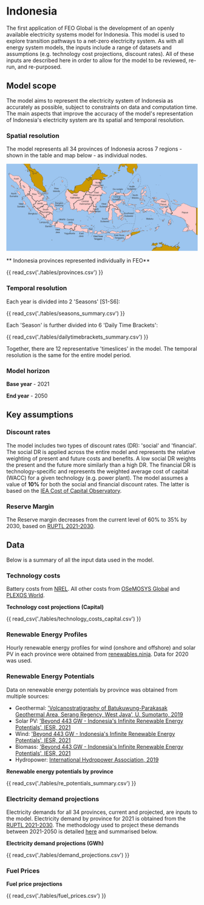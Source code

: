 # Indonesia

The first application of FEO Global is the development of an openly available 
electricity systems model for Indonesia. This model is used to explore 
transition pathways to a net-zero electricity system. As with all energy system 
models, the inputs include a range of datasets and assumptions (e.g. technology 
cost projections, discount rates). All of these inputs are described here in 
order to allow for the model to be reviewed, re-run, and re-purposed.

## Model scope


The model aims to represent the electricity system of Indonesia as accurately as
possible, subject to constraints on data and computation time. The main aspects 
that improve the accuracy of the model's representation of Indonesia's 
electricity system are its spatial and temporal resolution.


### Spatial resolution

The model represents all 34 provinces of Indonesia across 7 regions - shown in 
the table and map below - as individual nodes. 

![IDN_provinces](./figures/Indonesia_provinces_english.png "Indonesia provinces")

** Indonesia provinces represented individually in FEO**

{{ read_csv('./tables/provinces.csv') }}


### Temporal resolution

Each year is divided into 2 'Seasons' [S1-S6]: 

{{ read_csv('./tables/seasons_summary.csv') }}

Each 'Season' is further divided into 6 'Daily Time Brackets':

{{ read_csv('./tables/dailytimebrackets_summary.csv') }}

Together, there are 12 representative 'timeslices' in the model. The temporal 
resolution is the same for the entire model period. 


### Model horizon

**Base year** - 2021

**End year** - 2050


## Key assumptions

### Discount rates

The model includes two types of discount rates (DR): 'social' and 'financial'. 
The social DR is applied across the entire model and represents the relative 
weighting of present and future costs and benefits. A low social DR weights the 
present and the future more similarly than a high DR. The financial DR is 
technology-specific and represents the weighted average cost of capital (WACC) 
for a given technology (e.g. power plant). The model assumes a value of 
**10%** for both the social and financial discount rates. The latter is based 
on the [IEA Cost of Capital Observatory](https://www.iea.org/data-and-statistics/data-tools/cost-of-capital-observatory). 


### Reserve Margin

The Reserve margin decreases from the current level of 60% to 35% by 2030, based
on [RUPTL 2021-2030](https://web.pln.co.id/statics/uploads/2021/10/ruptl-2021-2030.pdf).


## Data

Below is a summary of all the input data used in the model.

### Technology costs

Battery costs from [NREL](https://www.nrel.gov/docs/fy21osti/79236.pdf). 
All other costs from [OSeMOSYS Global](https://www.nature.com/articles/s41597-022-01737-0)
and [PLEXOS World](https://dataverse.harvard.edu/dataverse/PLEXOS-World).


**Technology cost projections (Capital)**

{{  read_csv('./tables/technology_costs_capital.csv')  }}


### Renewable Energy Profiles

Hourly renewable energy profiles for wind (onshore and offshore) and solar PV 
in each province were obtained from [renewables.ninja](https://www.renewables.ninja/).
Data for 2020 was used.


### Renewable Energy Potentials

Data on renewable energy potentials by province was obtained from multiple 
sources:

- Geothermal: ['Volcanostratigraphy of Batukuwung-Parakasak Geothermal Area, Serang Regency, West Java', U. Sumotarto, 2019](https://iopscience.iop.org/article/10.1088/1742-6596/1363/1/012048) 
- Solar PV: ['Beyond 443 GW - Indonesia's Infinite Renewable Energy Potentials', IESR, 2021](https://iesr.or.id/en/pustaka/beyond-443-gw-indonesias-infinite-renewable-energy-potentials)
- Wind: ['Beyond 443 GW - Indonesia's Infinite Renewable Energy Potentials', IESR, 2021](https://iesr.or.id/en/pustaka/beyond-443-gw-indonesias-infinite-renewable-energy-potentials)
- Biomass: ['Beyond 443 GW - Indonesia's Infinite Renewable Energy Potentials', IESR, 2021](https://iesr.or.id/en/pustaka/beyond-443-gw-indonesias-infinite-renewable-energy-potentials)
- Hydropower: [International Hydropower Association, 2019](reate-the-demand-for-industrial-development#:~:text=The%20biggest%20hydropower%20potential%20is,Tenggara%2DMaluku%20is%201.1%20GW)

**Renewable energy potentials by province**

{{  read_csv('./tables/re_potentials_summary.csv')  }}


### Electricity demand projections

Electricity demands for all 34 provinces, current and projected, are inputs to 
the model. Electricity demand by province for 2021 is obtained from the [RUPTL 2021-2030](https://web.pln.co.id/statics/uploads/2021/10/ruptl-2021-2030.pdf). The methodology used to project these 
demands between 2021-2050 is detailed [here](https://docs.google.com/spreadsheets/d/1P9va-0Nhl3Tfr68iV4I5B9J3yA1qSakN/edit?usp=sharing&ouid=100957394761881350527&rtpof=true&sd=true) and summarised below.

**Electricity demand projections (GWh)**

{{  read_csv('./tables/demand_projections.csv')  }}


### Fuel Prices

**Fuel price projections**

{{  read_csv('./tables/fuel_prices.csv')  }}

